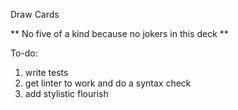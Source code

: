 Draw Cards

** No five of a kind because no jokers in this deck **

To-do:
1. write tests
2. get linter to work and do a syntax check
3. add stylistic flourish
